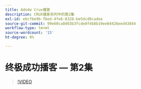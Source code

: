 ```yaml
---
title: Adode Crux播客
description: CRUX播客系列中的第2集
exl-id: ebcfbe9b-f6ed-4fe6-8328-be5dcd8cadea
source-git-commit: 99e60ca0d03b3fcde0f4b8b19ee04426eed43844
workflow-type: tm+mt
source-wordcount: '15'
ht-degree: 0%

---
```


# 终极成功播客 — 第2集

>[!VIDEO](https://video.tv.adobe.com/v/3428674?quality=12learn=on)

